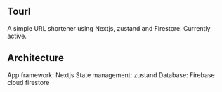 ## Tourl

A simple URL shortener using Nextjs, zustand and Firestore. Currently active.

## Architecture

App framework: Nextjs
State management: zustand
Database: Firebase cloud firestore
